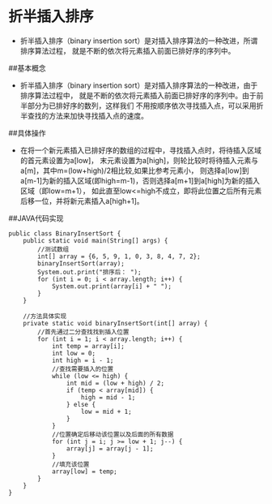 折半插入排序
============
* 折半插入排序（binary insertion sort）是对插入排序算法的一种改进，所谓排序算法过程，
就是不断的依次将元素插入前面已排好序的序列中。

##基本概念
* 折半插入排序（binary insertion sort）是对插入排序算法的一种改进，由于排序算法过程中，
就是不断的依次将元素插入前面已排好序的序列中。由于前半部分为已排好序的数列，这样我们
不用按顺序依次寻找插入点，可以采用折半查找的方法来加快寻找插入点的速度。

##具体操作
* 在将一个新元素插入已排好序的数组的过程中，寻找插入点时，将待插入区域的首元素设置为a[low]，
末元素设置为a[high]，则轮比较时将待插入元素与a[m]，其中m=(low+high)/2相比较,如果比参考元素小，
则选择a[low]到a[m-1]为新的插入区域(即high=m-1)，否则选择a[m+1]到a[high]为新的插入区域（即low=m+1），
如此直至low<=high不成立，即将此位置之后所有元素后移一位，并将新元素插入a[high+1]。
	
##JAVA代码实现

	public class BinaryInsertSort {
		public static void main(String[] args) {
			//测试数组
			int[] array = {6, 5, 9, 1, 0, 3, 8, 4, 7, 2};
			binaryInsertSort(array);
			System.out.print("排序后： ");
			for (int i = 0; i < array.length; i++) {
				System.out.print(array[i] + " ");
			}
		}
		
		//方法具体实现
		private static void binaryInsertSort(int[] array) {
			//首先通过二分查找找到插入位置
			for (int i = 1; i < array.length; i++) {
				int temp = array[i];
				int low = 0;
				int high = i - 1;
				//查找需要插入的位置
				while (low <= high) {
					int mid = (low + high) / 2;
					if (temp < array[mid]) {
						high = mid - 1;
					} else {
						low = mid + 1;
					}
				}
				//位置确定后移动该位置以及后面的所有数据
				for (int j = i; j >= low + 1; j--) {
					array[j] = array[j - 1];
				}
				//填充该位置
				array[low] = temp;
			}
		}
	}